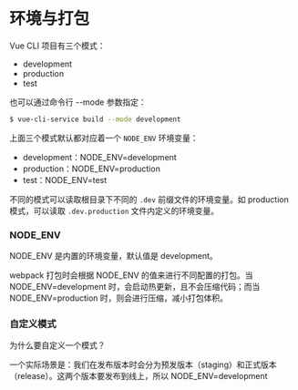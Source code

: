 # 环境与打包

Vue CLI 项目有三个模式：

- development
- production
- test

也可以通过命令行 --mode 参数指定：

```sh
$ vue-cli-service build --mode development
```

上面三个模式默认都对应着一个 `NODE_ENV` 环境变量：

- development：NODE_ENV=development
- production：NODE_ENV=production
- test：NODE_ENV=test

不同的模式可以读取根目录下不同的 `.dev` 前缀文件的环境变量。如 production 模式，可以读取 `.dev.production` 文件内定义的环境变量。

### NODE_ENV

NODE_ENV 是内置的环境变量，默认值是 development。

webpack 打包时会根据 NODE_ENV 的值来进行不同配置的打包。当 NODE_ENV=development 时，会启动热更新，且不会压缩代码；而当 NODE_ENV=production 时，则会进行压缩，减小打包体积。

### 自定义模式

为什么要自定义一个模式？

一个实际场景是：我们在发布版本时会分为预发版本（staging）和正式版本（release）。这两个版本要发布到线上，所以 NODE_ENV=development
